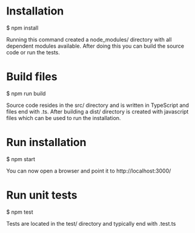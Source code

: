 # Installation

$ npm install

Running this command created a node_modules/ directory with all dependent modules available.
After doing this you can build the source code or run the tests.

# Build files

$ npm run build

Source code resides in the src/ directory and is written in TypeScript and files end with .ts.
After building a dist/ directory is created with javascript files which can be used to run the installation.

# Run installation

$ npm start

You can now open a browser and point it to http://localhost:3000/

# Run unit tests

$ npm test

Tests are located in the test/ directory and typically end with .test.ts
